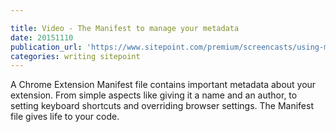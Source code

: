 ```yaml
---

title: Video - The Manifest to manage your metadata
date: 20151110
publication_url: 'https://www.sitepoint.com/premium/screencasts/using-manifest-files-to-manage-your-chrome-extension-s-metadata'
categories: writing sitepoint
---
```


A Chrome Extension Manifest file contains important metadata about your extension. From simple aspects like giving it a name and an author, to setting keyboard shortcuts and overriding browser settings. The Manifest file gives life to your code.
